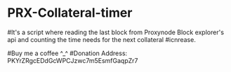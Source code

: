 # PRX-Collateral-timer

#It's a script where reading the last block from Proxynode Block explorer's api and counting the time needs for the next collateral #icnrease.

#Buy me a coffee ^_^
#Donation Address: PKYrZRgcEDdGcWPCJzwc7m5EsmfGaqpZr7
